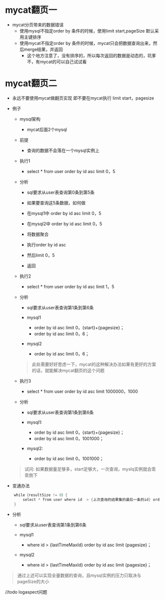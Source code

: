# mycat翻页一
* mycat分页带来的数据错误
    * 使用mysql不指定order by 条件的时候，使用limit start,pageSize 默认采用主键排序
    * 使用mycat不指定order by 条件的时候，mycat只会把数据查询出来，然后merge结果，并返回
        * 这个地方注意了，没有排序的，所以每次返回的数据是动态的，坑爹不，有mycat的可以自己试试看


# mycat翻页二
* 永远不要使用mycat做翻页实现
    即不要在mycat执行 limit  start，pagesize

* 例子
    * mysql架构  
        * mycat后面2个mysql
    * 前提  
        * 查询的数据不会落在一个mysql实例上
    * 执行1  
        * select * from user order by id asc limit 0，5
    * 分析  
        * sql要求从user表查询第0条到第5条  
        * 如果要查询这5条数据，如何做  
        * 在mysql1中 order by id asc limit 0，5  
        * 在mysql2中 order by id asc limit 0，5

        * 将数据聚合  
        * 执行order by id asc  
        * 然后limit 0，5

        * 返回

    * 执行2  
        * select * from user order by id asc limit 1，5
    * 分析  
        * sql要求从user表查询第1条到第6条

        * mysql1  
            * order by id asc limit 0，{start}+{pagesize}；  
            * order by id asc limit 0，6；  
        * mysql2  
            * order by id asc limit 0，6；

        > 此处需要好好思虑一下，mycat的这种解决办法如果有更好的方案的话，就能解决mycat翻页的这个问题
        
    * 执行3  
        * select * from user order by id asc limit 1000000，1000
    * 分析  
        * sql要求从user表查询第1条到第6条

        * mysql1:  
            * order by id asc limit 0，{start}+{pagesize}；  
            * order by id asc limit 0，1001000；  
        * mysql2: 
            * order by id asc limit 0，1001000；

    >试问:
    如果数据量足够多，start足够大，一次查询，myslq实例就会乖乖倒下



* 变通办法
```java
    while（resultSize != 0）{
        select * from user where id  > {上次查询的结果集的最后一条的id} order by id asc limit {pageSize}
    }
```  

* 分析  
    * sql要求从user表查询第1条到第6条  
    
    * mysql1  
        * where id > {lastTimeMaxId} order by id asc limit {pagesize}；  
    * mysql2  
        * where id > {lastTimeMaxId} order by id asc limit {pagesize}；

>通过上述可以实现全量数据的查询，且mysql实例的压力只取决与pageSize的大小




//todo
logaspect问题
